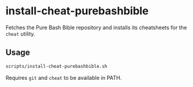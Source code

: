 # install-cheat-purebashbible

Fetches the Pure Bash Bible repository and installs its cheatsheets for the
`cheat` utility.

## Usage

```bash
scripts/install-cheat-purebashbible.sh
```

Requires `git` and `cheat` to be available in PATH.
